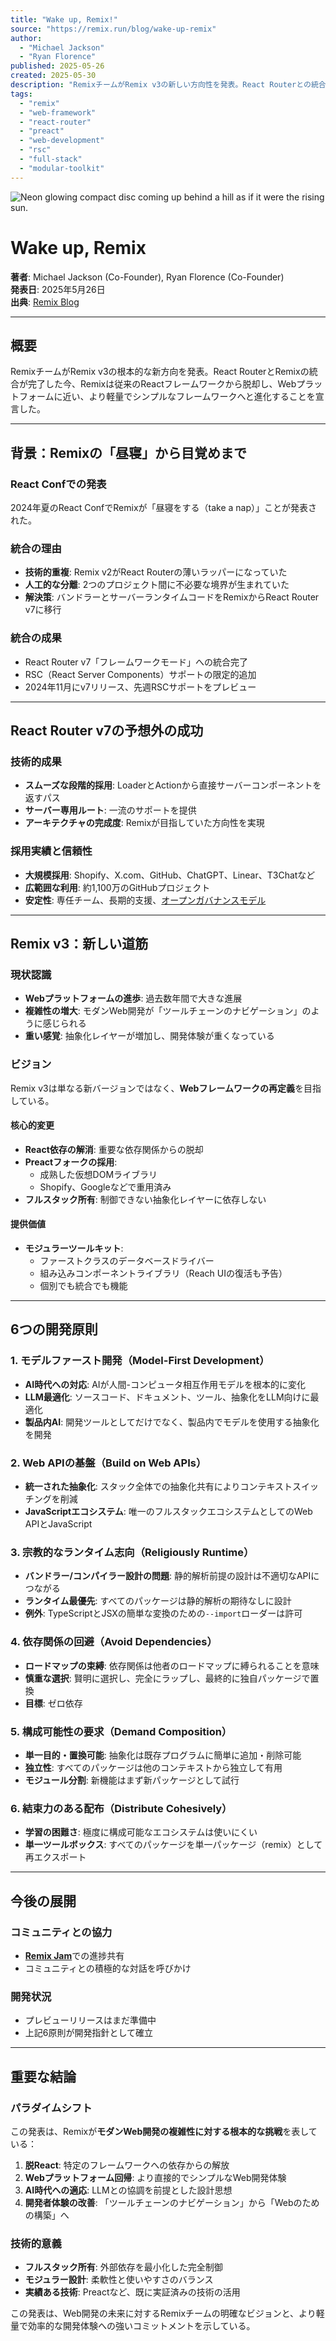 ```yaml
---
title: "Wake up, Remix!"
source: "https://remix.run/blog/wake-up-remix"
author:
  - "Michael Jackson"
  - "Ryan Florence"
published: 2025-05-26
created: 2025-05-30
description: "RemixチームがRemix v3の新しい方向性を発表。React Routerとの統合を経て、Reactに依存しない、よりシンプルでWebプラットフォームに近いフレームワークへの転換を宣言。"
tags:
  - "remix"
  - "web-framework"
  - "react-router"
  - "preact"
  - "web-development"
  - "rsc"
  - "full-stack"
  - "modular-toolkit"
---
```


![Neon glowing compact disc coming up behind a hill as if it were the rising sun.](https://remix.run/blog-images/headers/wake-up-remix.jpg)

# Wake up, Remix

**著者**: Michael Jackson (Co-Founder), Ryan Florence (Co-Founder)  
**発表日**: 2025年5月26日  
**出典**: [Remix Blog](https://remix.run/blog/wake-up-remix)

---

## 概要

RemixチームがRemix v3の根本的な新方向を発表。React RouterとRemixの統合が完了した今、Remixは従来のReactフレームワークから脱却し、Webプラットフォームに近い、より軽量でシンプルなフレームワークへと進化することを宣言した。

---

## 背景：Remixの「昼寝」から目覚めまで

### React Confでの発表

2024年夏のReact ConfでRemixが「昼寝をする（take a nap）」ことが発表された。

### 統合の理由

- **技術的重複**: Remix v2がReact Routerの薄いラッパーになっていた
- **人工的な分離**: 2つのプロジェクト間に不必要な境界が生まれていた
- **解決策**: バンドラーとサーバーランタイムコードをRemixからReact Router v7に移行

### 統合の成果

- React Router v7「フレームワークモード」への統合完了
- RSC（React Server Components）サポートの限定的追加
- 2024年11月にv7リリース、先週RSCサポートをプレビュー

---

## React Router v7の予想外の成功

### 技術的成果

- **スムーズな段階的採用**: LoaderとActionから直接サーバーコンポーネントを返すパス
- **サーバー専用ルート**: 一流のサポートを提供
- **アーキテクチャの完成度**: Remixが目指していた方向性を実現

### 採用実績と信頼性

- **大規模採用**: Shopify、X.com、GitHub、ChatGPT、Linear、T3Chatなど
- **広範囲な利用**: 約1,100万のGitHubプロジェクト
- **安定性**: 専任チーム、長期的支援、[オープンガバナンスモデル](https://github.com/remix-run/react-router/blob/main/GOVERNANCE.md)

---

## Remix v3：新しい道筋

### 現状認識

- **Webプラットフォームの進歩**: 過去数年間で大きな進展
- **複雑性の増大**: モダンWeb開発が「ツールチェーンのナビゲーション」のように感じられる
- **重い感覚**: 抽象化レイヤーが増加し、開発体験が重くなっている

### ビジョン

Remix v3は単なる新バージョンではなく、**Webフレームワークの再定義**を目指している。

#### 核心的変更

- **React依存の解消**: 重要な依存関係からの脱却
- **Preactフォークの採用**:
  - 成熟した仮想DOMライブラリ
  - Shopify、Googleなどで重用済み
- **フルスタック所有**: 制御できない抽象化レイヤーに依存しない

#### 提供価値

- **モジュラーツールキット**:
  - ファーストクラスのデータベースドライバー
  - 組み込みコンポーネントライブラリ（Reach UIの復活も予告）
  - 個別でも統合でも機能

---

## 6つの開発原則

### 1. モデルファースト開発（Model-First Development）

- **AI時代への対応**: AIが人間-コンピュータ相互作用モデルを根本的に変化
- **LLM最適化**: ソースコード、ドキュメント、ツール、抽象化をLLM向けに最適化
- **製品内AI**: 開発ツールとしてだけでなく、製品内でモデルを使用する抽象化を開発

### 2. Web APIの基盤（Build on Web APIs）

- **統一された抽象化**: スタック全体での抽象化共有によりコンテキストスイッチングを削減
- **JavaScriptエコシステム**: 唯一のフルスタックエコシステムとしてのWeb APIとJavaScript

### 3. 宗教的なランタイム志向（Religiously Runtime）

- **バンドラー/コンパイラー設計の問題**: 静的解析前提の設計は不適切なAPIにつながる
- **ランタイム最優先**: すべてのパッケージは静的解析の期待なしに設計
- **例外**: TypeScriptとJSXの簡単な変換のための`--import`ローダーは許可

### 4. 依存関係の回避（Avoid Dependencies）

- **ロードマップの束縛**: 依存関係は他者のロードマップに縛られることを意味
- **慎重な選択**: 賢明に選択し、完全にラップし、最終的に独自パッケージで置換
- **目標**: ゼロ依存

### 5. 構成可能性の要求（Demand Composition）

- **単一目的・置換可能**: 抽象化は既存プログラムに簡単に追加・削除可能
- **独立性**: すべてのパッケージは他のコンテキストから独立して有用
- **モジュール分割**: 新機能はまず新パッケージとして試行

### 6. 結束力のある配布（Distribute Cohesively）

- **学習の困難さ**: 極度に構成可能なエコシステムは使いにくい
- **単一ツールボックス**: すべてのパッケージを単一パッケージ（remix）として再エクスポート

---

## 今後の展開

### コミュニティとの協力

- [**Remix Jam**](https://remix.run/jam)での進捗共有
- コミュニティとの積極的な対話を呼びかけ

### 開発状況

- プレビューリリースはまだ準備中
- 上記6原則が開発指針として確立

---

## 重要な結論

### パラダイムシフト

この発表は、Remixが**モダンWeb開発の複雑性に対する根本的な挑戦**を表している：

1. **脱React**: 特定のフレームワークへの依存からの解放
2. **Webプラットフォーム回帰**: より直接的でシンプルなWeb開発体験
3. **AI時代への適応**: LLMとの協調を前提とした設計思想
4. **開発者体験の改善**: 「ツールチェーンのナビゲーション」から「Webのための構築」へ

### 技術的意義

- **フルスタック所有**: 外部依存を最小化した完全制御
- **モジュラー設計**: 柔軟性と使いやすさのバランス
- **実績ある技術**: Preactなど、既に実証済みの技術の活用

この発表は、Web開発の未来に対するRemixチームの明確なビジョンと、より軽量で効率的な開発体験への強いコミットメントを示している。
